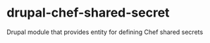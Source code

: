 drupal-chef-shared-secret
=========================

Drupal module that provides entity for defining Chef shared secrets

